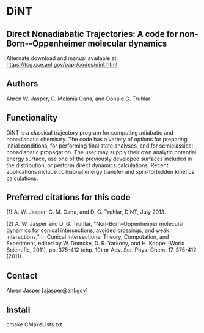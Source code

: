 # DiNT
## Direct Nonadiabatic Trajectories: A code for non-Born--Oppenheimer molecular dynamics

Alternate download and manual available at: https://tcg.cse.anl.gov/papr/codes/dint.html

## Authors
Ahren W. Jasper, C. Melania Oana, and Donald G. Truhlar

## Functionality
DiNT is a classical trajectory program for computing adiabatic and nonadiabatic chemistry. The code has a variety of options for preparing initial conditions, for performing final state analyses, and for semiclassical nonadiabatic propagation. The user may supply their own analytic potential energy surface, use one of the previously developed surfaces included in the distribution, or perform direct dynamics calculations. Recent applications include collisional energy transfer and spin-forbidden kinetics calculations.

## Preferred citations for this code
(1) A. W. Jasper, C. M. Oana, and D. G. Truhlar, DiNT, July 2013.

(2) A. W. Jasper and D. G. Truhlar, "Non-Born–Oppenheimer molecular dynamics for conical intersections, avoided crossings, and weak interactions," in Conical Intersections: Theory, Computation, and Experiment, edited by W. Domcke, D. R. Yarkony, and H. Koppel (World Scientific, 2011), pp. 375-412 (chp. 10) or Adv. Ser. Phys. Chem. 17, 375-412 (2011).
    
## Contact
Ahren Jasper [ajasper@anl.gov]

## Install
cmake CMakeLists.txt
